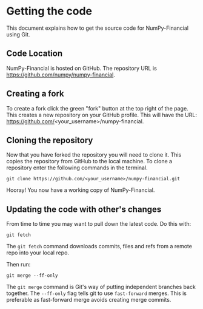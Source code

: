 # Getting the code

This document explains how to get the source code for NumPy-Financial using Git.

## Code Location

NumPy-Financial is hosted on GitHub. The repository URL is https://github.com/numpy/numpy-financial.

## Creating a fork

To create a fork click the green "fork" button at the top right of the page. This creates a new repository on your
GitHub profile. This will have the URL: https://github.com/<your_username>/numpy-financial.

## Cloning the repository

Now that you have forked the repository you will need to clone it. This copies the repository from GitHub to the local
machine. To clone a repository enter the following commands in the terminal.

```shell
git clone https://github.com/<your_username>/numpy-financial.git
```

Hooray! You now have a working copy of NumPy-Financial.


## Updating the code with other's changes

From time to time you may want to pull down the latest code. Do this with:

```shell
git fetch
```

The `git fetch` command downloads commits, files and refs from a remote repo into your local repo.

Then run:

```shell
git merge --ff-only
```

The `git merge` command is Git's way of putting independent branches back together. The `--ff-only` flag tells git to
use `fast-forward` merges. This is preferable as fast-forward merge avoids creating merge commits.